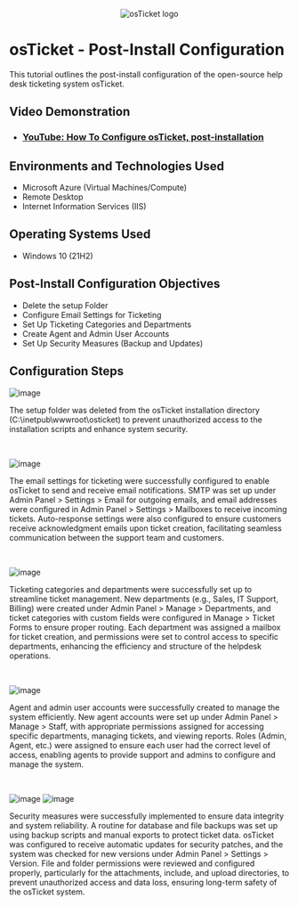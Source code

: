 <p align="center">
<img src="https://i.imgur.com/Clzj7Xs.png" alt="osTicket logo"/>
</p>

<h1>osTicket - Post-Install Configuration</h1>
This tutorial outlines the post-install configuration of the open-source help desk ticketing system osTicket.<br />


<h2>Video Demonstration</h2>

- ### [YouTube: How To Configure osTicket, post-installation](https://www.youtube.com)

<h2>Environments and Technologies Used</h2>

- Microsoft Azure (Virtual Machines/Compute)
- Remote Desktop
- Internet Information Services (IIS)

<h2>Operating Systems Used </h2>

- Windows 10</b> (21H2)

<h2>Post-Install Configuration Objectives</h2>

- Delete the setup Folder
- Configure Email Settings for Ticketing
- Set Up Ticketing Categories and Departments
- Create Agent and Admin User Accounts
- Set Up Security Measures (Backup and Updates)

<h2>Configuration Steps</h2>

<p>
</p>

![image](https://github.com/user-attachments/assets/5bcc841a-6a2b-4e08-9ca2-37e884751962)

<p>
</p>
<p>
The setup folder was deleted from the osTicket installation directory (C:\inetpub\wwwroot\osticket) to prevent unauthorized access to the installation scripts and enhance system security.

</p>
<br />

<p>
  
![image](https://github.com/user-attachments/assets/80b01596-eabc-47be-98ae-2e88c25e7a7c)
</p>
<p>
The email settings for ticketing were successfully configured to enable osTicket to send and receive email notifications. SMTP was set up under Admin Panel > Settings > Email for outgoing emails, and email addresses were configured in Admin Panel > Settings > Mailboxes to receive incoming tickets. Auto-response settings were also configured to ensure customers receive acknowledgment emails upon ticket creation, facilitating seamless communication between the support team and customers.

</p>
<br />

<p>
  
![image](https://github.com/user-attachments/assets/8121394a-917b-4cbf-8a99-5f79ca49d6d5)

</p>
<p>
Ticketing categories and departments were successfully set up to streamline ticket management. New departments (e.g., Sales, IT Support, Billing) were created under Admin Panel > Manage > Departments, and ticket categories with custom fields were configured in Manage > Ticket Forms to ensure proper routing. Each department was assigned a mailbox for ticket creation, and permissions were set to control access to specific departments, enhancing the efficiency and structure of the helpdesk operations.

</p>
<br />

![image](https://github.com/user-attachments/assets/b2e2894f-d1bf-4b69-be99-a93e593fd981)


</p>
<p>
Agent and admin user accounts were successfully created to manage the system efficiently. New agent accounts were set up under Admin Panel > Manage > Staff, with appropriate permissions assigned for accessing specific departments, managing tickets, and viewing reports. Roles (Admin, Agent, etc.) were assigned to ensure each user had the correct level of access, enabling agents to provide support and admins to configure and manage the system.

</p>
<br />

![image](https://github.com/user-attachments/assets/4f359c74-dd9c-4ee4-b9be-fd299b646db7)
![image](https://github.com/user-attachments/assets/cb2db211-49e6-4ca7-a609-9bd8748dfda4)

</p>
<p>
Security measures were successfully implemented to ensure data integrity and system reliability. A routine for database and file backups was set up using backup scripts and manual exports to protect ticket data. osTicket was configured to receive automatic updates for security patches, and the system was checked for new versions under Admin Panel > Settings > Version. File and folder permissions were reviewed and configured properly, particularly for the attachments, include, and upload directories, to prevent unauthorized access and data loss, ensuring long-term safety of the osTicket system.

</p>
<br />



